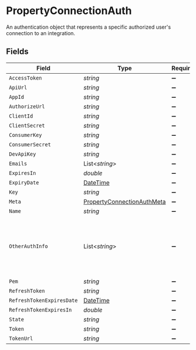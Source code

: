 # PropertyConnectionAuth

An authentication object that represents a specific authorized user's connection to an integration.


## Fields

| Field                                                                                                                     | Type                                                                                                                      | Required                                                                                                                  | Description                                                                                                               |
| ------------------------------------------------------------------------------------------------------------------------- | ------------------------------------------------------------------------------------------------------------------------- | ------------------------------------------------------------------------------------------------------------------------- | ------------------------------------------------------------------------------------------------------------------------- |
| `AccessToken`                                                                                                             | *string*                                                                                                                  | :heavy_minus_sign:                                                                                                        | N/A                                                                                                                       |
| `ApiUrl`                                                                                                                  | *string*                                                                                                                  | :heavy_minus_sign:                                                                                                        | N/A                                                                                                                       |
| `AppId`                                                                                                                   | *string*                                                                                                                  | :heavy_minus_sign:                                                                                                        | N/A                                                                                                                       |
| `AuthorizeUrl`                                                                                                            | *string*                                                                                                                  | :heavy_minus_sign:                                                                                                        | N/A                                                                                                                       |
| `ClientId`                                                                                                                | *string*                                                                                                                  | :heavy_minus_sign:                                                                                                        | N/A                                                                                                                       |
| `ClientSecret`                                                                                                            | *string*                                                                                                                  | :heavy_minus_sign:                                                                                                        | N/A                                                                                                                       |
| `ConsumerKey`                                                                                                             | *string*                                                                                                                  | :heavy_minus_sign:                                                                                                        | N/A                                                                                                                       |
| `ConsumerSecret`                                                                                                          | *string*                                                                                                                  | :heavy_minus_sign:                                                                                                        | N/A                                                                                                                       |
| `DevApiKey`                                                                                                               | *string*                                                                                                                  | :heavy_minus_sign:                                                                                                        | N/A                                                                                                                       |
| `Emails`                                                                                                                  | List<*string*>                                                                                                            | :heavy_minus_sign:                                                                                                        | N/A                                                                                                                       |
| `ExpiresIn`                                                                                                               | *double*                                                                                                                  | :heavy_minus_sign:                                                                                                        | N/A                                                                                                                       |
| `ExpiryDate`                                                                                                              | [DateTime](https://learn.microsoft.com/en-us/dotnet/api/system.datetime?view=net-5.0)                                     | :heavy_minus_sign:                                                                                                        | N/A                                                                                                                       |
| `Key`                                                                                                                     | *string*                                                                                                                  | :heavy_minus_sign:                                                                                                        | N/A                                                                                                                       |
| `Meta`                                                                                                                    | [PropertyConnectionAuthMeta](../../Models/Components/PropertyConnectionAuthMeta.md)                                       | :heavy_minus_sign:                                                                                                        | N/A                                                                                                                       |
| `Name`                                                                                                                    | *string*                                                                                                                  | :heavy_minus_sign:                                                                                                        | N/A                                                                                                                       |
| `OtherAuthInfo`                                                                                                           | List<*string*>                                                                                                            | :heavy_minus_sign:                                                                                                        | When integration.auth_type = "other", this field contains the authentication credentials in the same order as token_names |
| `Pem`                                                                                                                     | *string*                                                                                                                  | :heavy_minus_sign:                                                                                                        | N/A                                                                                                                       |
| `RefreshToken`                                                                                                            | *string*                                                                                                                  | :heavy_minus_sign:                                                                                                        | N/A                                                                                                                       |
| `RefreshTokenExpiresDate`                                                                                                 | [DateTime](https://learn.microsoft.com/en-us/dotnet/api/system.datetime?view=net-5.0)                                     | :heavy_minus_sign:                                                                                                        | N/A                                                                                                                       |
| `RefreshTokenExpiresIn`                                                                                                   | *double*                                                                                                                  | :heavy_minus_sign:                                                                                                        | N/A                                                                                                                       |
| `State`                                                                                                                   | *string*                                                                                                                  | :heavy_minus_sign:                                                                                                        | N/A                                                                                                                       |
| `Token`                                                                                                                   | *string*                                                                                                                  | :heavy_minus_sign:                                                                                                        | N/A                                                                                                                       |
| `TokenUrl`                                                                                                                | *string*                                                                                                                  | :heavy_minus_sign:                                                                                                        | N/A                                                                                                                       |
